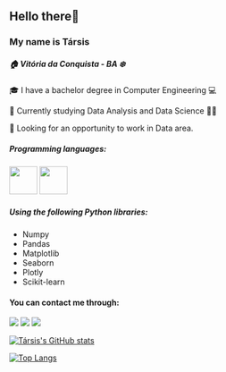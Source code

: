 ## Hello there:wave:
### My name is Társis
##### :house: Vitória da Conquista - BA :snowflake:

:mortar_board: I have a bachelor degree in Computer Engineering :computer:

:book: Currently studying Data Analysis and Data Science 👨‍💻

:thinking: Looking for an opportunity to work in Data area.

##### Programming languages: 
<img src="https://cdn.jsdelivr.net/gh/devicons/devicon/icons/python/python-original-wordmark.svg" height= 50 width = 50/>	<img src="https://cdn.jsdelivr.net/gh/devicons/devicon/icons/r/r-original.svg" height= 50 width = 50/>

##### Using the following Python libraries:
* Numpy
* Pandas
* Matplotlib
* Seaborn
* Plotly
* Scikit-learn          

#### You can contact me through:

[![](https://img.shields.io/badge/LinkedIn-0077B5?style=for-the-badge&logo=linkedin&logoColor=white)](https://www.linkedin.com/in/tarsisos/) [![](https://img.shields.io/badge/Gmail-D14836?style=for-the-badge&logo=gmail&logoColor=white)](mailto:tarsissan@gmail.com) [![](https://img.shields.io/badge/Discord-7289DA?style=for-the-badge&logo=discord&logoColor=white)](https://discord.com/users/@765626106422231133)

[![Társis's GitHub stats](https://github-readme-stats.vercel.app/api?username=tarsisos&show_icons&theme=merko)](https://github.com/tarsisos/github-readme-stats)

[![Top Langs](https://github-readme-stats.vercel.app/api/top-langs/?username=tarsisos&layout=compact)](https://github.com/tarsisos/github-readme-stats)

